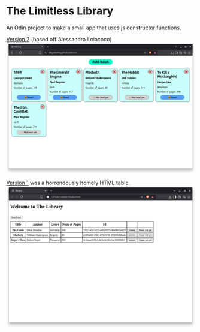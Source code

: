 # The Limitless Library

An Odin project to make a small app that uses js constructor functions.

[Version 2](https://diligentviking.github.io/library/) (based off Alessandro Loiacoco)
![Screenshot of version 2.](./images/acceptable.png)

[Version 1]() was a horrendously homely HTML table.
![Screenshot of version 1.](./images/ugly-html-table.png)
